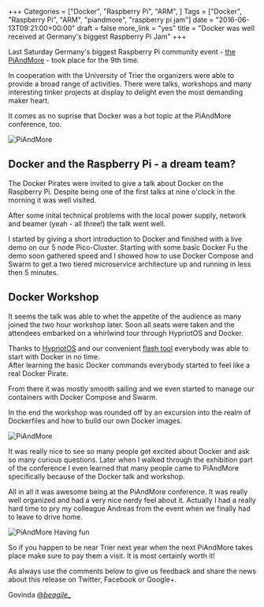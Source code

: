 +++
Categories = ["Docker", "Raspberry Pi", "ARM", ]
Tags = ["Docker", "Raspberry Pi", "ARM", "piandmore", "raspberry pi jam"]
date = "2016-06-13T09:21:00+00:00"
draft = false
more_link = "yes"
title = "Docker was well received at Germany's biggest Raspberry Pi Jam"
+++

Last Saturday Germany's biggest Raspberry Pi community event - [the PiAndMore](http://piandmore.de/en) - took place for the 9th time.

In cooperation with the University of Trier the organizers were able to provide a broad range of activities.
There were talks, workshops and many interesting tinker projects at display to delight even the most demanding maker heart.

It comes as no suprise that Docker was a hot topic at the PiAndMore conference, too.

![PiAndMore](/images/piandmore/piandmore_loves_docker.jpg)

<!--more-->

## Docker and the Raspberry Pi - a dream team?

The Docker Pirates were invited to give a talk about Docker on the Raspberry Pi.
Despite being one of the first talks at nine o'clock in the morning it was well visited. 

After some inital technical problems with the local power supply, network and beamer (yeah - all three!) the talk went well.

I started by giving a short introduction to Docker and finished with a live demo on our 5 node Pico-Cluster. 
Starting with some basic Docker Fu the demo soon gathered speed and I showed how to use Docker Compose and Swarm to get a 
two tiered microservice architecture up and running in less then 5 minutes.

## Docker Workshop
It seems the talk was able to whet the appetite of the audience as many joined the two hour workshop later.
Soon all seats were taken and the attendees embarked on a whirlwind tour through HypriotOS and Docker.

Thanks to [HypriotOS](http://blog.hypriot.com/post/hypriotos-barbossa-for-raspberry-pi-3/) and our convenient [flash tool](https://github.com/hypriot/flash) everybody was able to start with Docker in no time.  
After learning the basic Docker commands everybody started to feel like a real Docker Pirate.

From there it was mostly smooth sailing and we even started to manage our containers with Docker Compose and Swarm.

In the end the workshop was rounded off by an excursion into the realm of Dockerfiles and how to build our own Docker images.

![PiAndMore](/images/piandmore/workshop.jpg)

It was really nice to see so many people get excited about Docker and ask so many curious questions.
Later when I walked through the exhibition part of the conference I even learned that many people came to PiAndMore specifically because of the Docker talk and workshop.

All in all it was awesome being at the PiAndMore conference. 
It was really well organized and had a very nice nerdy feel about it.
Actually I had a really hard time to pry my colleague Andreas from the event when we finally had to leave to drive home.

![PiAndMore Having fun](/images/piandmore/organizers_docker_pirates.jpg)

So if you happen to be near Trier next year when the next PiAndMore takes place make sure to pay them a visit.
It is most certainly worth it!

As always use the comments below to give us feedback and share the news about this release on Twitter, Facebook or Google+.

Govinda [@_beagile__](https://twitter.com/_beagile_)
